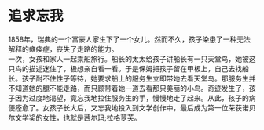 # 追求忘我

1858年，瑞典的一个富豪人家生下了一个女儿。然而不久，孩子染患了一种无法解释的瘫痪症，丧失了走路的能力。  
一次，女孩和家人一起乘船旅行。船长的太太给孩子讲船长有一只天堂鸟，她被这只鸟的描述迷住了，极想亲自看一看。于是保姆把孩子留在甲板上，自己去找船长。孩子耐不住性子等待，她要求船上的服务生立即带她去看天堂鸟。那服务生并不知道她的腿不能走路，而只顾带着她一道去看那只美丽的小鸟。奇迹发生了，孩子因为过度地渴望，竟忘我地拉住服务生的手，慢慢地走了起来。从此，孩子的病便痊愈了。女孩子长大后，又忘我地投入到文学创作中，最后成为第一位荣获诺贝尔文学奖的女性，也就是茜尔玛;拉格萝芙。
  